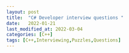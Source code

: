 ```yaml
---
layout: post
title:  "C# Developer interview questions "
date:   2022-01-21
last_modified_at: 2022-03-04
categories: [C++]
tags: [C++,Interviewing,Puzzles,Questions]
---
```

<link href="/assets/css/questions.css" rel="stylesheet" />

<questions-container dataSource="/assets/data/c++-questions/questions.json"></questions-container>

<link rel="stylesheet" href="https://cdnjs.cloudflare.com/ajax/libs/highlight.js/11.3.1/styles/default.min.css">
<script src="https://cdnjs.cloudflare.com/ajax/libs/highlight.js/11.3.1/highlight.min.js"></script>
<script src="https://cdnjs.cloudflare.com/ajax/libs/highlight.js/11.3.1/languages/cpp.min.js"></script>

<script src="/assets/script/questions-engine.js"/>